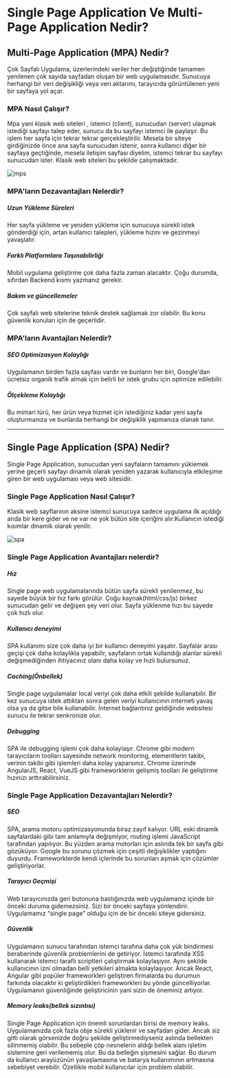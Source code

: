 <h1>Single Page Application Ve Multi-Page Application Nedir?</h1>


<h2>Multi-Page Application (MPA) Nedir?</h2>

Çok Sayfalı Uygulama, üzerlerindeki veriler her değiştiğinde tamamen yenilenen çok sayıda sayfadan oluşan bir web uygulamasıdır. Sunucuya herhangi bir veri değişikliği veya veri aktarımı, tarayıcıda görüntülenen yeni bir sayfaya yol açar.


<h3>MPA Nasıl Çalışır?</h3>

Mpa yani klasik web siteleri , istemci (client), sunucudan (server) ulaşmak istediği sayfayı talep eder, sunucu da bu sayfayı istemci ile paylaşır. Bu işlem her sayfa için tekrar tekrar gerçekleştirilir. Mesela bir siteye girdiğinizde önce ana sayfa sunucudan istenir, sonra kullanıcı diğer bir sayfaya geçtiğinde, mesela iletişim sayfası diyelim, istemci tekrar bu sayfayı sunucudan ister. Klasik web siteleri bu şekilde çalışmaktadır.

![mps](https://user-images.githubusercontent.com/68124208/225749711-c9720803-795a-4b98-b53c-bbe3d99faa8b.jpg)

<h3>MPA'ların Dezavantajları Nelerdir?</h3>
<h5>Uzun Yükleme Süreleri </h5>
Her sayfa yükleme ve yeniden yükleme için sunucuya sürekli istek gönderdiği için, artan kullanıcı talepleri, yükleme hızını ve gezinmeyi yavaşlatır.
<h5>Farklı Platformlara Taşınabilirliği</h5>
Mobil uygulama geliştirme çok daha fazla zaman alacaktır. Çoğu durumda, sıfırdan Backend kısmı yazmanız gerekir.
<h5>Bakım ve güncellemeler</h5>
Çok sayfalı web sitelerine teknik destek sağlamak zor olabilir. Bu konu güvenlik konuları için de geçerlidir.
<h3>MPA'ların Avantajları Nelerdir?</h3>
<h5>SEO Optimizasyon Kolaylığı</h5>
Uygulamanın birden fazla sayfası vardır ve bunların her biri, Google'dan ücretsiz organik trafik almak için belirli bir istek grubu için optimize edilebilir.
<h5>Ölçekleme Kolaylığı</h5>
Bu mimari türü, her ürün veya hizmet için istediğiniz kadar yeni sayfa oluşturmanıza ve bunlarda herhangi bir değişiklik yapmanıza olanak tanır.
<hr/>
<h2>Single Page Application (SPA) Nedir?</h2>

Single Page Application, sunucudan yeni sayfaların tamamını yüklemek yerine geçerli sayfayı dinamik olarak yeniden yazarak kullanıcıyla etkileşime giren bir web uygulaması veya web sitesidir.
<h3>Single Page Application Nasıl Çalışır?</h3>
Klasik web sayflarının aksine istemci sunucuya sadece uygulama ilk açıldığı anda bir kere gider ve ne var ne yok bütün site içeriğini alır.Kullanıcın istediği kısımlar dinamik olarak yenilir.

![spa](https://user-images.githubusercontent.com/68124208/225750899-0a9ac75b-e988-4816-8188-97645a75a527.jpg)
<h3>Single Page Application Avantajları nelerdir?</h3>
<h5>Hız</h5>
Single page web uygulamalarında bütün sayfa sürekli yenilenmez, bu sayede büyük bir hız farkı görülür. Çoğu kaynak(html/css/js) birkez sunucudan gelir ve değişen şey veri olur. Sayfa yüklenme hızı bu sayede çok hızlı olur.
<h5>Kullanıcı deneyimi</h5>
SPA kullanımı size çok daha iyi bir kullanıcı deneyimi yaşatır. Sayfalar arası geçişi çok daha kolaylıkla yapabilir, sayfaların ortak kullandığı alanlar sürekli değişmediğinden ihtiyacınız olanı daha kolay ve hızlı bulursunuz.
<h5>Caching(Önbellek)</h5>
Single page uygulamalar local veriyi çok daha etkili şekilde kullanabilir. Bir kez sunucuya istek attıktan sonra gelen veriyi kullanıcının interneti yavaş olsa ya da gitse bile kullanabilir. İnternet bağlantınız geldiğinde websitesi sunucu ile tekrar senkronize olur.
<h5>Debugging</h5>
SPA ile debugging işlemi çok daha kolaylaşır. Chrome gibi modern tarayıcıların toolları sayesinde network monitoring, elementlerin takibi, verinin takibi gibi işlemleri daha kolay yaparsınız. Chrome üzerinde AngularJS, React, VueJS gibi frameworklerin gelişmiş toolları ile geliştirme hızınızı arttırabilirsiniz.

<h3>Single Page Application Dezavantajları Nelerdir?</h3>
<h5>SEO</h5>
SPA, arama motoru optimizasyonunda biraz zayıf kalıyor. URL eski dinamik sayfalardaki gibi tam anlamıyla değişmiyor, routing işlemi JavaScript tarafından yapılıyor. Bu yüzden arama motorları için aslında tek bir sayfa gibi gözüküyor. Google bu sorunu çözmek için çeşitli değişiklikler yaptığını duyurdu. Frameworklerde kendi içlerinde bu sorunları aşmak için çözümler geliştiriyorlar.
<h5>Tarayıcı Geçmişi</h5>
Web tarayıcınızda geri butonuna bastığınızda web uygulamanız içinde bir önceki duruma gidemezsiniz. Sizi bir önceki sayfaya yönlendirir. Uygulamamız “single page” olduğu için de bir önceki siteye gidersiniz.
<h5>Güvenlik</h5>
Uygulamanın sunucu tarafından istemci tarafına daha çok yük bindirmesi beraberinde güvenlik problemlerini de getiriyor. İstemci tarafında XSS kullanarak istemci taraflı scriptleri çalıştırmak kolaylaşıyor. Aynı şekilde kullanıcının izni olmadan belli yetkileri almakta kolaylaşıyor. Ancak React, Angular gibi popüler frameworkleri geliştiren firmalarda bu durumun farkında olacaktır ki geliştirdikleri frameworkleri bu yönde güncelliyorlar. Uygulamanın güvenliğinde geliştiricinin yani sizin de öneminiz artıyor.
<h5>Memory leaks(bellek sızıntısı)</h5>

Single Page Application için önemli sorunlardan birisi de memory leaks. Uygulamanızda çok fazla obje sürekli yüklenir ve sayfadan gider. Ancak siz gitti olarak görsenizde doğru şekilde geliştirmediyseniz aslında bellekten silinmemiş olabilir. Bu sebeple çöp nesnelerin aldığı bellek alanı işletim sistemine geri verilememiş olur. Bu da belleğin şişmesini sağlar. Bu durum da kullanıcı arayüzünün yavaşlamasına ve batarya kullanımının artmasına sebebiyet verebilir. Özellikle mobil kullanıcılar için problem olabilir.

